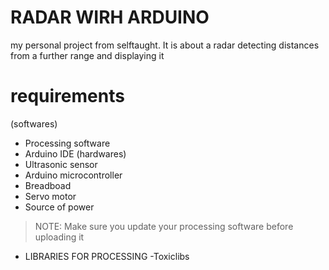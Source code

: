 # RADAR WIRH ARDUINO<Agrey>
my personal project from selftaught.
It is about a radar detecting distances from a further range and displaying it 

# requirements
(softwares)
- Processing software
- Arduino IDE
(hardwares)
- Ultrasonic sensor
- Arduino microcontroller
- Breadboad
- Servo motor
- Source of power

> NOTE: Make sure you update your processing software before uploading it 
- LIBRARIES FOR PROCESSING
  -Toxiclibs